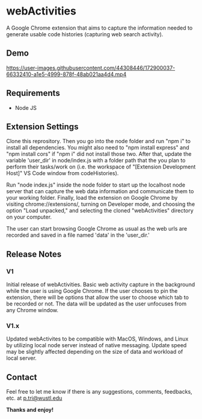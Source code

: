 # webActivities

A Google Chrome extension that aims to capture the information needed to generate usable code histories (capturing web search activity).

## Demo

https://user-images.githubusercontent.com/44308446/172900037-66332410-a1e5-4999-878f-48ab021aa4d4.mp4

## Requirements

* Node JS

## Extension Settings

Clone this reprository. Then you go into the node folder and run "npm i" to install all dependencies. You might also need to "npm install express" and "npm install cors" if "npm i" did not install those two. After that, update the variable 'user_dir' in node/index.js with a folder path that the you plan to perform their tasks/work on (i.e. the workspace of "[Extension Development Host]" VS Code window from codeHistories). 

Run "node index.js" inside the node folder to start up the localhost node server that can capture the web data information and communicate them to your working folder. Finally, load the extension on Google Chrome by visiting chrome://extensions/, turning on Developer mode, and choosing the option "Load unpacked," and selecting the cloned "webActivities" directory on your computer.

The user can start browsing Google Chrome as usual as the web urls are recorded and saved in a file named 'data' in the 'user_dir.' 

## Release Notes

### V1

Initial release of webActivities. Basic web activity capture in the background while the user is using Google Chrome. If the user chooses to pin the extension, there will be options that allow the user to choose which tab to be recorded or not. The data will be updated as the user unfocuses from any Chrome window.

### V1.x

Updated webActivites to be compatible with MacOS, Windows, and Linux by utilizing local node server instead of native messaging. Update speed may be slightly affected depending on the size of data and workload of local server.

## Contact

Feel free to let me know if there is any suggestions, comments, feedbacks, etc. at p.tri@wustl.edu

**Thanks and enjoy!**
